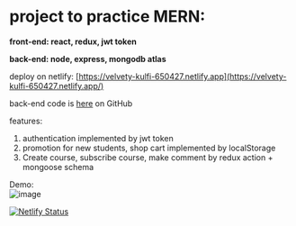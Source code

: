 # **project to practice MERN:**

**front-end: react, redux, jwt token** 

**back-end: node, express, mongodb atlas**

deploy on netlify: [https://velvety-kulfi-650427.netlify.app](https://velvety-kulfi-650427.netlify.app/)  

back-end code is [here](https://github.com/DeltaLF/online-course) on GitHub

features:
1. authentication implemented by jwt token
2. promotion for new students, shop cart implemented by localStorage
3. Create course, subscribe course, make comment by redux action + mongoose schema


Demo:  
![image](https://github.com/DeltaLF/online-course/blob/master/onlineCourseDemo.gif)


[![Netlify Status](https://api.netlify.com/api/v1/badges/a6e6a224-d5b2-4830-ab9c-10a08c39f043/deploy-status)](https://app.netlify.com/sites/velvety-kulfi-650427/deploys)
